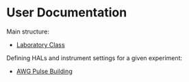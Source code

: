 # User Documentation

Main structure:
- [Laboratory Class](Laboratory.md)

Defining HALs and instrument settings for a given experiment:
- [AWG Pulse Building](AWG_Pulse_Building.md)
